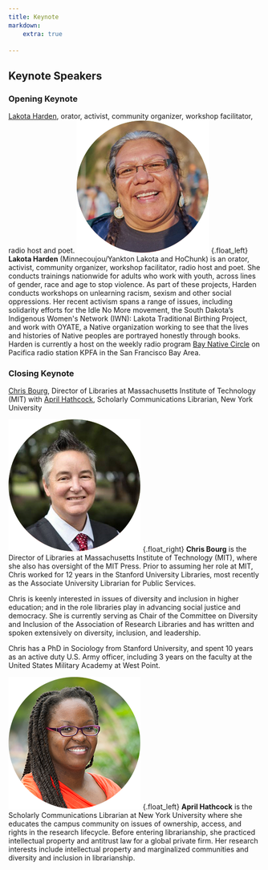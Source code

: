 ```yaml
---
title: Keynote
markdown:
    extra: true
    
---
```


## **Keynote Speakers**

### **Opening Keynote**
<a href="http://www.speakoutnow.org/speaker/harden-lakota" target="_blank">Lakota Harden</a>, orator, activist, community organizer, workshop facilitator, radio host and poet.
![Alt text](lakata.png "Lakota Harden, Opening keynote speaker, NDLC") {.float_left} **Lakota Harden** 
(Minnecoujou/Yankton Lakota 
and HoChunk) is an orator, activist, community organizer, workshop facilitator, radio host and poet. She conducts trainings nationwide for adults who work with youth, across lines of gender, race and age to stop violence. As part of these projects, Harden conducts workshops on unlearning racism, sexism and other social oppressions. Her recent activism spans a range of issues, including solidarity efforts for the Idle No More movement, the South Dakota’s Indigenous Women's Network (IWN): Lakota Traditional Birthing Project, and work with OYATE, a Native organization working to see that the lives and histories of Native peoples are portrayed honestly through books. Harden is currently a host on the weekly radio program <a href="https://kpfa.org/program/bay-native-circle/">Bay Native Circle</a> on Pacifica radio station KPFA in the San Francisco Bay Area.

### **Closing Keynote**
<a href="http://chrisbourg.wordpress.com/about/" target="_blank">Chris Bourg</a>, Director of Libraries at 
Massachusetts Institute of Technology (MIT) with <a href="http://www.inthelibrarywiththeleadpipe.org/author/april-hathcock/" target="_blank">April Hathcock</a>, Scholarly Communications Librarian, New York University

![Alt text](bourg.png "Chris Bourg, Director of Libraries, MIT") {.float_right} **Chris Bourg** is the Director of 
Libraries at Massachusetts Institute of Technology (MIT), where she also has oversight of the MIT Press. Prior to assuming her role at MIT, Chris worked for 12 years in the Stanford University Libraries, most recently as the Associate University Librarian for Public Services. 

Chris is keenly interested in issues of diversity and inclusion in higher education; and in the role libraries play in advancing social justice and democracy. She is currently serving as Chair of the Committee on Diversity and Inclusion of the Association of Research Libraries and has written and spoken extensively on diversity, inclusion, and leadership.

Chris has a PhD in Sociology from Stanford University, and spent 10 years as an active duty U.S. Army officer, including 3 years on the faculty at the United States Military Academy at West Point. 

![Alt text](hathcock.png "April Hathcock, Scholarly Communications Librarian, New York University") {.float_left} 
**April Hathcock** is the Scholarly Communications Librarian at New York University where she educates the campus community on issues of ownership, access, and rights in the research lifecycle. Before entering librarianship, she practiced intellectual property and antitrust law for a global private firm. Her research interests include intellectual property and marginalized communities and diversity and inclusion in librarianship.
